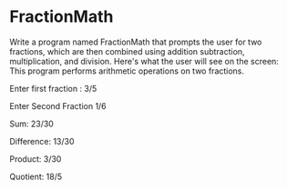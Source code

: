 # FractionMath
Write a program named FractionMath that prompts the user for two fractions, which are then combined using addition
subtraction, multiplication, and division. Here's what the user will see on the screen:
This program performs arithmetic operations on two fractions.

Enter first fraction : 3/5

Enter Second Fraction 1/6

Sum: 23/30

Difference: 13/30

Product: 3/30

Quotient: 18/5
